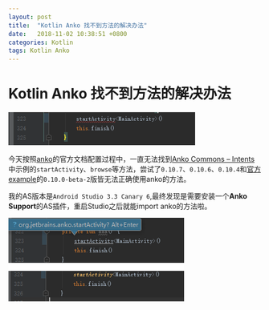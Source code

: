 ```yaml
---
layout: post
title:  "Kotlin Anko 找不到方法的解决办法"
date:   2018-11-02 10:38:51 +0800
categories: Kotlin
tags: Kotlin Anko
---
```


# Kotlin Anko 找不到方法的解决办法

![开局一张图][before]

今天按照[anko](https://github.com/Kotlin/anko)的官方文档配置过程中，一直无法找到[Anko Commons – Intents](https://github.com/Kotlin/anko/wiki/Anko-Commons-%E2%80%93-Intents)中示例的`startActivity`、`browse`等方法，尝试了`0.10.7`、`0.10.6`、`0.10.4`和[官方example](https://github.com/kotlin/anko-example)的`0.10.0-beta-2`版皆无法正确使用anko的方法。

我的AS版本是`Android Studio 3.3 Canary 6`,最终发现是需要安装一个**Anko Support**的AS插件，重启Studio之后就能import anko的方法啦。

![插件安装之后][after]

[before]:/img/2018-11-02-anko-before.png
[after]:/img/2018-11-02-anko-after.png